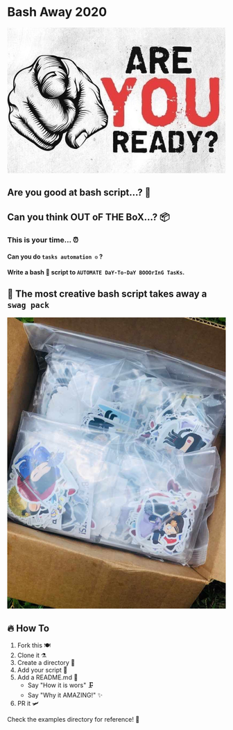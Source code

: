 # Bash Away 2020

![Banner](./assets/tmpBanner.jpg)

## Are you good at bash script...? 💫

## Can you think OUT oF THE BoX...? 📦

### This is your time... ⏰

#### Can you do `tasks automation ⚙️` ?

__Write a bash 🔧 script to `AUTOMATE DaY-To-DaY BOOOrInG TasKs`.__

## 🚀 The most creative bash script takes away a `swag pack`

![swag pack](./assets/swagpack.jpg)

## 🔥 How To



1. Fork this 🍽
2. Clone it ⚗️
3. Create a directory 📂
4. Add your script 🥣
5. Add a README.md 🚧
   - Say "How it is wors" 🗜
   - Say "Why it AMAZING!" ✨
6. PR it 🛩

Check the examples directory for reference! 📕
